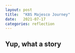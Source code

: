 ```yaml
---
layout: post
title:  "K8S Majesco Journey"
date:   2021-07-17
categories: reflection
---
```


## Yup, what a story